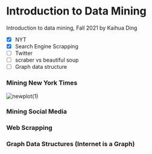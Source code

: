 # Introduction to Data Mining
Introduction to data mining, Fall 2021 by Kaihua Ding

- [x] NYT
- [x] Search Engine Scrapping 
- [ ] Twitter
- [ ] scraber vs beautiful soup
- [ ] Graph data structure

### Mining New York Times
![newplot(1)](https://user-images.githubusercontent.com/86792402/129825407-d1c3fe2e-0fda-46f2-80b0-065a668565dc.png)


### Mining Social Media


### Web Scrapping

### Graph Data Structures (Internet is a Graph)

